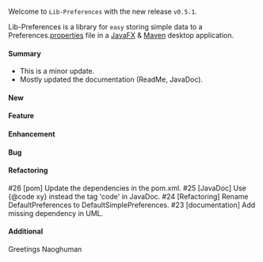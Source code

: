 Welcome to `Lib-Preferences` with the new release `v0.5.1`.

Lib-Preferences is a library for `easy` storing simple data to a 
Preferences.[properties] file in a [JavaFX] &amp; [Maven] desktop application.



#### Summary
* This is a minor update.
* Mostly updated the documentation (ReadMe, JavaDoc).



#### New



#### Feature



#### Enhancement



#### Bug



#### Refactoring
#26 [pom] Update the dependencies in the pom.xml.
#25 [JavaDoc] Use {@code xy} instead the tag 'code' in JavaDoc.
#24 [Refactoring] Rename DefaultPreferences to DefaultSimplePreferences.
#23 [documentation] Add missing dependency in UML.



#### Additional



Greetings
Naoghuman



[//]: # (Issues which will be integrated in this release)



[//]: # (Links)
[JavaFX]:http://docs.oracle.com/javase/8/javase-clienttechnologies.htm
[Maven]:http://maven.apache.org/
[properties]:http://en.wikipedia.org/wiki/.properties

